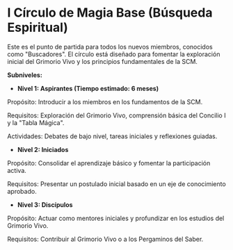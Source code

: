 # I Círculo de Magia Base (Búsqueda Espiritual)

Este es el punto de partida para todos los nuevos miembros, conocidos como "Buscadores". El círculo está diseñado para fomentar la exploración inicial del Grimorio Vivo y los principios fundamentales de la SCM.

**Subniveles:**

- **Nivel 1: Aspirantes (Tiempo estimado: 6 meses)**

Propósito: Introducir a los miembros en los fundamentos de la SCM.

Requisitos: Exploración del Grimorio Vivo, comprensión básica del Concilio I y la "Tabla Mágica".

Actividades: Debates de bajo nivel, tareas iniciales y reflexiones guiadas.

- **Nivel 2: Iniciados**

Propósito: Consolidar el aprendizaje básico y fomentar la participación activa.

Requisitos: Presentar un postulado inicial basado en un eje de conocimiento aprobado.

- **Nivel 3: Discípulos**

Propósito: Actuar como mentores iniciales y profundizar en los estudios del Grimorio Vivo.

Requisitos: Contribuir al Grimorio Vivo o a los Pergaminos del Saber.
